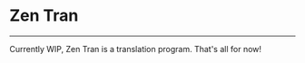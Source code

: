 <h1>Zen Tran</h1>
<hr />
<p>Currently WIP, Zen Tran is a translation program. That's all for now!</p>